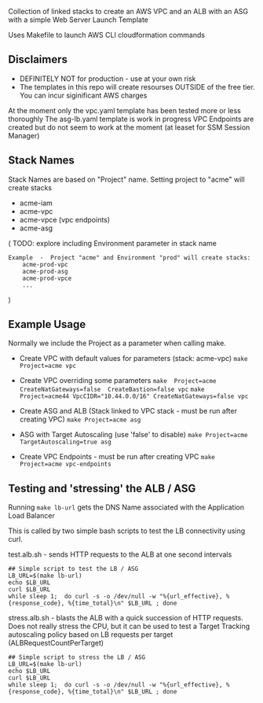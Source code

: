 Collection of linked stacks to create an AWS VPC and an ALB with an ASG with a simple Web Server Launch Template

Uses Makefile to launch AWS CLI cloudformation commands


## Disclaimers
- DEFINITELY NOT for production - use at your own risk
- The templates in this repo will create resourses OUTSIDE of the free tier.  You can incur siginificant AWS charges

At the moment only the vpc.yaml template has been tested more or less thoroughly
The asg-lb.yaml template is work in progress
VPC Endpoints are created but do not seem to work at the moment (at leaset for SSM Session Manager)


## Stack Names
Stack Names are based on "Project" name.  Setting project to "acme" will create stacks
- acme-iam
- acme-vpc
- acme-vpce  (vpc endpoints)
- acme-asg 

(
    TODO:  explore including Environment parameter in stack name

    Example  -  Project "acme" and Environment "prod" will create stacks:
        acme-prod-vpc
        acme-prod-asg
        acme-prod-vpce
        ...
)

## Example Usage
Normally we include the Project as a parameter when calling make.

- Create VPC with default values for parameters  (stack:  acme-vpc)
`make Project=acme vpc` 

- Create VPC overriding some parameters
`make  Project=acme CreateNatGateways=false  CreateBastion=false vpc`
`make Project=acme44 VpcCIDR="10.44.0.0/16" CreateNatGateways=false vpc`

- Create ASG and ALB  (Stack linked to VPC stack - must be run after creating VPC)
`make Project=acme asg`
- ASG with Target Autoscaling   (use 'false' to disable)
`make Project=acme TargetAutoscaling=true asg`


- Create VPC Endpoints - must be run after creating VPC
`make Project=acme vpc-endpoints`


## Testing and 'stressing' the ALB / ASG

Running `make lb-url` gets the DNS Name associated with the Application Load Balancer

This is called by two simple bash scripts to test the LB connectivity using curl.

test.alb.sh  -  sends HTTP requests to  the ALB at one second intervals
```
## Simple script to test the LB / ASG 
LB_URL=$(make lb-url)
echo $LB_URL
curl $LB_URL
while sleep 1;  do curl -s -o /dev/null -w "%{url_effective}, %{response_code}, %{time_total}\n" $LB_URL ; done

```

stress.alb.sh - blasts the ALB with a quick succession of HTTP requests.  
Does not really stress the CPU, but it can be used to test a Target Tracking autoscaling policy based on LB requests per target (ALBRequestCountPerTarget)

```
## Simple script to stress the LB / ASG 
LB_URL=$(make lb-url)
echo $LB_URL
curl $LB_URL
while sleep 1;  do curl -s -o /dev/null -w "%{url_effective}, %{response_code}, %{time_total}\n" $LB_URL ; done
```

